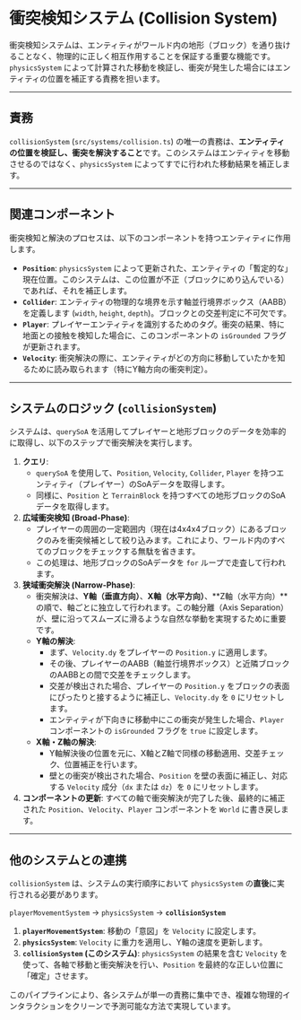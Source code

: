 # 衝突検知システム (Collision System)

衝突検知システムは、エンティティがワールド内の地形（ブロック）を通り抜けることなく、物理的に正しく相互作用することを保証する重要な機能です。`physicsSystem` によって計算された移動を検証し、衝突が発生した場合にはエンティティの位置を補正する責務を担います。

---

## 責務

`collisionSystem` (`src/systems/collision.ts`) の唯一の責務は、**エンティティの位置を検証し、衝突を解決すること**です。このシステムはエンティティを移動させるのではなく、`physicsSystem` によってすでに行われた移動結果を補正します。

---

## 関連コンポーネント

衝突検知と解決のプロセスは、以下のコンポーネントを持つエンティティに作用します。

-   **`Position`**: `physicsSystem` によって更新された、エンティティの「暫定的な」現在位置。このシステムは、この位置が不正（ブロックにめり込んでいる）であれば、それを補正します。
-   **`Collider`**: エンティティの物理的な境界を示す軸並行境界ボックス（AABB）を定義します (`width`, `height`, `depth`)。ブロックとの交差判定に不可欠です。
-   **`Player`**: プレイヤーエンティティを識別するためのタグ。衝突の結果、特に地面との接触を検知した場合に、このコンポーネントの `isGrounded` フラグが更新されます。
-   **`Velocity`**: 衝突解決の際に、エンティティがどの方向に移動していたかを知るために読み取られます（特にY軸方向の衝突判定）。

---

## システムのロジック (`collisionSystem`)

システムは、`querySoA` を活用してプレイヤーと地形ブロックのデータを効率的に取得し、以下のステップで衝突解決を実行します。

1.  **クエリ**:
    -   `querySoA` を使用して、`Position`, `Velocity`, `Collider`, `Player` を持つエンティティ（プレイヤー）のSoAデータを取得します。
    -   同様に、`Position` と `TerrainBlock` を持つすべての地形ブロックのSoAデータを取得します。
2.  **広域衝突検知 (Broad-Phase)**:
    -   プレイヤーの周囲の一定範囲内（現在は4x4x4ブロック）にあるブロックのみを衝突候補として絞り込みます。これにより、ワールド内のすべてのブロックをチェックする無駄を省きます。
    -   この処理は、地形ブロックのSoAデータを `for` ループで走査して行われます。
3.  **狭域衝突解決 (Narrow-Phase)**:
    -   衝突解決は、**Y軸（垂直方向）**、**X軸（水平方向）**、**Z軸（水平方向）**の順で、軸ごとに独立して行われます。この軸分離（Axis Separation）が、壁に沿ってスムーズに滑るような自然な挙動を実現するために重要です。
    -   **Y軸の解決**:
        -   まず、`Velocity.dy` をプレイヤーの `Position.y` に適用します。
        -   その後、プレイヤーのAABB（軸並行境界ボックス）と近隣ブロックのAABBとの間で交差をチェックします。
        -   交差が検出された場合、プレイヤーの `Position.y` をブロックの表面にぴったりと接するように補正し、`Velocity.dy` を `0` にリセットします。
        -   エンティティが下向きに移動中にこの衝突が発生した場合、`Player` コンポーネントの `isGrounded` フラグを `true` に設定します。
    -   **X軸・Z軸の解決**:
        -   Y軸解決後の位置を元に、X軸とZ軸で同様の移動適用、交差チェック、位置補正を行います。
        -   壁との衝突が検出された場合、`Position` を壁の表面に補正し、対応する `Velocity` 成分（`dx` または `dz`）を `0` にリセットします。
4.  **コンポーネントの更新**: すべての軸で衝突解決が完了した後、最終的に補正された `Position`、`Velocity`、`Player` コンポーネントを `World` に書き戻します。

---

## 他のシステムとの連携

`collisionSystem` は、システムの実行順序において `physicsSystem` の**直後**に実行される必要があります。

`playerMovementSystem` -> `physicsSystem` -> **`collisionSystem`**

1.  **`playerMovementSystem`**: 移動の「意図」を `Velocity` に設定します。
2.  **`physicsSystem`**: `Velocity` に重力を適用し、Y軸の速度を更新します。
3.  **`collisionSystem` (このシステム)**: `physicsSystem` の結果を含む `Velocity` を使って、各軸で移動と衝突解決を行い、`Position` を最終的な正しい位置に「確定」させます。

このパイプラインにより、各システムが単一の責務に集中でき、複雑な物理的インタラクションをクリーンで予測可能な方法で実現しています。
